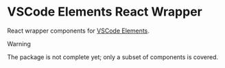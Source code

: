 # VSCode Elements React Wrapper

React wrapper components for [VSCode Elements](https://vscode-elements.github.io).

> [!WARNING]
> The package is not complete yet; only a subset of components is covered.